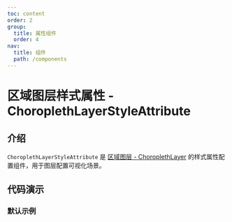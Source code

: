 ```yaml
---
toc: content
order: 2
group:
  title: 属性组件
  order: 4
nav:
  title: 组件
  path: /components
---
```


# 区域图层样式属性 - ChoroplethLayerStyleAttribute

## 介绍

`ChoroplethLayerStyleAttribute` 是 [区域图层 - ChoroplethLayer](/components/layers/composite-layers/choropleth-layer) 的样式属性配置组件，用于图层配置可视化场景。

## 代码演示

### 默认示例

<code src="./demos/default.tsx" compact></code>

<API></API>
